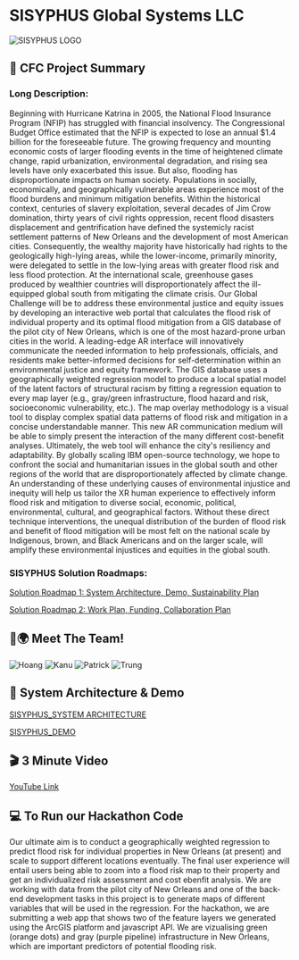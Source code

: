 # SISYPHUS Global Systems LLC
![SISYPHUS LOGO](https://user-images.githubusercontent.com/81652014/120048744-c25c6200-bfcc-11eb-9f3f-9610a960c635.jpg)

## &#128221; CFC Project Summary

### Long Description:
Beginning with Hurricane Katrina in 2005, the National Flood Insurance Program  (NFIP) has struggled with financial insolvency. The Congressional Budget Office estimated that the NFIP is expected to lose an annual $1.4 billion for the foreseeable future. The growing frequency and mounting economic costs of larger flooding events in the time of heightened climate change, rapid urbanization,  environmental degradation, and rising sea levels have only exacerbated this issue. But also, flooding has disproportionate impacts on human society. Populations in socially, economically, and geographically vulnerable areas experience most of  the flood burdens and minimum mitigation benefits. Within the historical context, centuries of slavery exploitation, several decades of Jim Crow domination, thirty years of civil rights oppression, recent flood disasters displacement and gentrification have defined the systemicly racist settlement patterns of New Orleans and the development of most American cities. Consequently, the wealthy majority have historically had rights to the geologically high-lying areas, while the lower-income, primarily minority, were delegated to settle in the low-lying areas  with greater flood risk and less flood protection. At the international scale, greenhouse  gases produced by wealthier countries will disproportionately affect the ill-equipped global south from mitigating the climate crisis. Our Global Challenge will be to address these environmental justice and  equity issues by developing an interactive web portal that calculates the flood risk  of individual property and its optimal flood mitigation from a GIS database of the  pilot city of New Orleans, which is one of the most hazard-prone urban cities in the  world. A leading-edge AR interface will innovatively communicate the needed  information to help professionals, officials, and residents make better-informed  decisions for self-determination within an environmental justice and equity  framework. The GIS database uses a geographically weighted regression model  to produce a local spatial model of the latent factors of structural racism by fitting  a regression equation to every map layer (e.g., gray/green infrastructure, flood  hazard and risk, socioeconomic vulnerability, etc.). The map overlay methodology  is a visual tool to display complex spatial data patterns of flood risk and mitigation  in a concise understandable manner. This new AR communication medium will be  able to simply present the interaction of the many different cost-benefit analyses.  Ultimately, the web tool will enhance the city's resiliency and adaptability. By  globally scaling IBM open-source technology, we hope to confront the social  and humanitarian issues in the global south and other regions of the world that are  disproportionately affected by climate change. An understanding of these underlying  causes of environmental injustice and inequity will help us tailor the XR human  experience to effectively inform flood risk and mitigation to diverse social, economic, political, environmental, cultural, and geographical factors. Without these direct technique interventions, the unequal distribution of the burden of flood  risk and benefit of flood mitigation will be most felt on the national scale by Indigenous, brown, and Black Americans and on the larger scale, will amplify these  environmental injustices and equities in the global south.

### SISYPHUS Solution Roadmaps:
[Solution Roadmap 1: System Architecture, Demo, Sustainability Plan](https://github.com/trungvu08/SISYPHUS_GLOBAL_SYSTEMS/files/6563909/SISYPHUS_Solution.Roadmap.1.System.Architecture.Demo.Sustainablity.Plan.pdf)

[Solution Roadmap 2: Work Plan, Funding, Collaboration Plan](https://github.com/trungvu08/SISYPHUS_GLOBAL_SYSTEMS/files/6563639/SISYPHUS_Solution_Roadmap_2_Work.PlanFundingCollaborationPlan.pdf)

## &#128129;&#127757; Meet The Team!
![Hoang](https://user-images.githubusercontent.com/81652014/120049355-8b874b80-bfce-11eb-8f64-b72ccb9e9d6d.png)
![Kanu](https://user-images.githubusercontent.com/81652014/120049354-89bd8800-bfce-11eb-9d59-04aefd29cd34.png)
![Patrick](https://user-images.githubusercontent.com/81652014/120049352-87f3c480-bfce-11eb-9e46-ac36777501a9.png)
![Trung](https://user-images.githubusercontent.com/81652014/120049347-84f8d400-bfce-11eb-9192-cd3162eff608.png)

## :open_file_folder: System Architecture & Demo
[SISYPHUS_SYSTEM ARCHITECTURE](https://github.com/trungvu08/SISYPHUS_GLOBAL_SYSTEMS/files/6563699/SISYPHUS_System.Architecture.pdf)

[SISYPHUS_DEMO](https://github.com/trungvu08/SISYPHUS_GLOBAL_SYSTEMS/files/6563700/SISYPHUS_Demo.pdf)

## :clapper: 3 Minute Video
[YouTube Link](https://youtu.be/kIr99fvXzpk)

## &#128187; To Run our Hackathon Code
Our ultimate aim is to conduct a geographically weighted regression to predict flood risk for individual properties in New Orleans (at present) and scale to support different locations eventually. The final user experience will entail users being able to zoom into a flood risk map to their property and get an individualized risk assessment and cost ebenfit analysis. We are working with data from the pilot city of New Orleans and one of the back-end development tasks in this project is to generate maps of different variables that will be used in the regression. For the hackathon, we are submitting a web app that shows two of the feature layers we generated using the ArcGIS platform and javascript API. We are vizualising green (orange dots) and gray (purple pipeline) infrastructure in New Orleans, which are important predictors of potential flooding risk. 




